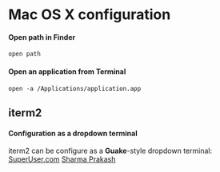 # Mac OS X configuration
#### Open path in Finder
```
open path
```
#### Open an application from Terminal
```
open -a /Applications/application.app
```
## iterm2
#### Configuration as a dropdown terminal
iterm2 can be configure as a **Guake**-style dropdown terminal:
[SuperUser.com](https://superuser.com/questions/951393/pin-os-x-terminal-window-always-on-top-in-macos-yosemite)
[Sharma Prakash](https://www.sharmaprakash.com.np/guake-like-dropdown-terminal-in-mac/#assign-hotkey)

